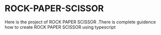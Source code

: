 # ROCK-PAPER-SCISSOR
Here is the project of ROCK PAPER SCISSOR .There is complete guidence how to create ROCK PAPER SCISSOR using typescript
